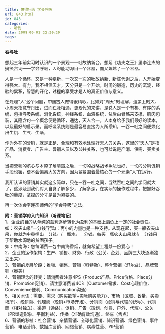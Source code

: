```yaml
---
title: 懂得吐纳 学会呼吸
url: 843.html
id: 843
categories:
  - 听到
date: 2008-09-01 22:20:20
tags:
---
```


**吞与吐**

  
想起三年前实习时认识的一个景观——吐故纳新台，想起《功夫之王》里李连杰的搞笑台词——学会呼吸，人的能动源自一个容器，而又超越了一个容器。  
  
人是一个循环，又是一种更新，一次又一次的吐故纳新、新陈代谢之后，人开始变得强大、有力，我不相信天才，天分只是一个开始，时间的锻造，历史的沉淀，经验的累积，智慧的开化，过程的享受才是人的真正价值与意义。  
  
在处理“人”这个问题，中国古人做得很精彩，比如对“周天”的理解，道学上的大、小周天指意守丹田，进而任脉相通，更现代的来讲，是说人是一个有机、有序的系统，包括呼吸系统，消化系统，神经系统，血液系统，然后由骨骼来支撑，肌肉包装，其隐含的一个概念便是循环，通达，天人合一，人本身给予我们最好的读本，以及最好的启示录。而呼吸系统则是最容易直接为人所感知，一吞一吐之间便焕化出生机、生气、生活，  
  
作为外在的营销，就是正确、合理和有效地处理好天人的关系，这里的“天人”是指产品、消费者、广告主、营销人员以及公共关系，也可以说是产消、供需、买卖关系。  
  
当把营销的核心与本原了解清楚之后，一切的战略战术手法也好，一切的分销促销手段也罢，便不会偏离大的方向，因为紧紧围着最核心的一个元素“人”在运行。  
  
我所认识的营销其实就这么简单，只在一吞一吐之间，当然吞吐之间的学问就大了，这涉及到我们对人自身了解多少，了解多深，在实际的操作过程中，把握好吞吐的量度，拿捏的分寸是最为紧要的。  
  
再一次体会李连杰师傅的“学会呼吸”之法。  
  
**附：营销学的入门知识（听课笔记）**  
1、企业的目的从单纯的盈利逐步转化为盈利的基础上肩负上一定的社会责任。  
如：农夫山泉“一分钱”行动：再小的力量也是一种支持。从现在起，买一瓶农夫山泉，你就为申奥捐出一分钱。/一瓶水，一分钱，每买一瓶农夫山泉就有一分钱用于帮助水源地的贫困孩子。  
如：中南海：您每消费一包中南海香烟，就向希望工程献一份爱心！  
2、企业的运作架构：生产、销售、财务、行政（公关、企划、品牌三大块逐渐独立出来）  
3、营销的发展阶段：推销、销售、营销（科特勒）、整合营销（舒尔兹）、品牌营销（奥美）  
4、营销理念的转变：请消费者注意4PS（Product产品、Price价格、Place分销、Promotion促销）、请注意消费者4CS（Customer需求、Cost心理价位、Convenience便利、Communication沟通）  
5、相关术语：需要、需求（购买欲望+实际购买能力）、市场（区域、数量、买卖场所）、经销商、代理商（经销+市场开拓）、分销商（经销与代理的统称）、代销商（相对独立）、渠道（通路）、促销、广告（策划、创意、户外、代理）、公关（PR塑造形象、平衡利益）、传播（准确有效沟通）、终端（售点）  
6、营销的移植：社会营销、亲情营销、全球化营销、知识营销、绿色营销、事件营销、电话营销、数据库营销、网络营销、病毒性营、VIP营销